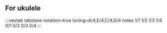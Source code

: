 ## For ukulele

:::vextab
tabstave notation=true
tuning=A/4,E/4,C/4,G/4
notes 1/1 1/2 1/3 1/4 0/1 0/2 0/3 0/4
:::

